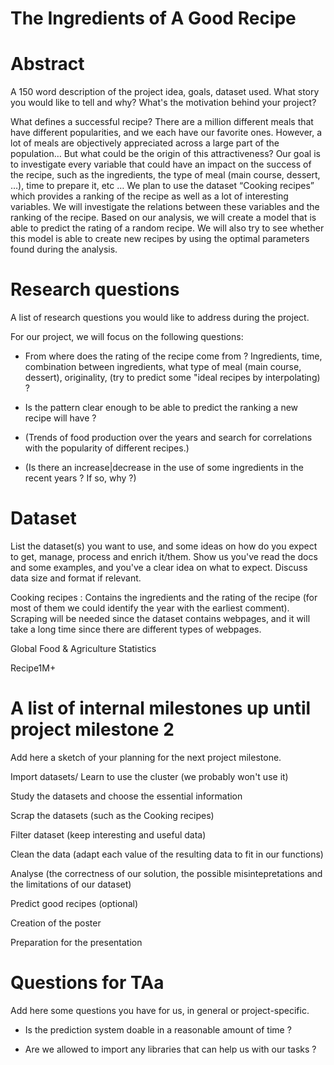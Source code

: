 # The Ingredients of A Good Recipe

# Abstract
A 150 word description of the project idea, goals, dataset used. What story you would like to tell and why? What's the motivation behind your project?

What defines a successful recipe? There are a million different meals that have different popularities, and we each have our favorite ones. However, a lot of meals are objectively appreciated across a large part of the population… But what could be the origin of this attractiveness? Our goal is to investigate every variable that could have an impact on the success of the recipe, such as the ingredients, the type of meal (main course, dessert, …), time to prepare it, etc … We plan to use the dataset “Cooking recipes” which provides a ranking of the recipe as well as a lot of interesting variables. We will investigate the relations between these variables and the ranking of the recipe. Based on our analysis, we will create a model that is able to predict the rating of a random recipe. We will also try to see whether this model is able to create new recipes by using the optimal parameters found during the analysis.



# Research questions
A list of research questions you would like to address during the project.

For our project, we will focus on the following questions:

- From where does the rating of the recipe come from ? Ingredients, time, combination between ingredients, what type of meal (main course, dessert), originality, (try to predict some "ideal recipes by interpolating) ?

- Is the pattern clear enough to be able to predict the ranking a new recipe will have ? 

- (Trends of food production over the years and search for correlations with the popularity of different recipes.)

- (Is there an increase|decrease in the use of some ingredients in the recent years ? If so, why ?)





# Dataset
List the dataset(s) you want to use, and some ideas on how do you expect to get, manage, process and enrich it/them. Show us you've read the docs and some examples, and you've a clear idea on what to expect. Discuss data size and format if relevant.

Cooking recipes : Contains the ingredients and the rating of the recipe (for most of them we could identify the year with the earliest comment). Scraping will be needed since the dataset contains webpages, and it will take a long time since there are different types of webpages.

Global Food & Agriculture Statistics

Recipe1M+



# A list of internal milestones up until project milestone 2
Add here a sketch of your planning for the next project milestone.

Import datasets/ Learn to use the cluster (we probably won't use it)

Study the datasets and choose the essential information

Scrap the datasets (such as the Cooking recipes)

Filter dataset (keep interesting and useful data)

Clean the data (adapt each value of the resulting data to fit in our functions)

Analyse (the correctness of our solution, the possible misintepretations and the limitations of our dataset)

Predict good recipes (optional)

Creation of the poster

Preparation for the presentation


# Questions for TAa
Add here some questions you have for us, in general or project-specific.
- Is the prediction system doable in a reasonable amount of time ? 

- Are we allowed to import any libraries that can help us with our tasks ?
